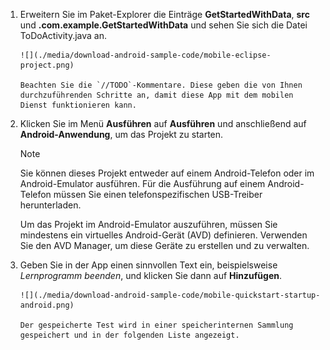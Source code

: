 1. Erweitern Sie im Paket-Explorer die Einträge **GetStartedWithData**, **src** und **.com.example.GetStartedWithData** und sehen Sie sich die Datei ToDoActivity.java an.
   
       ![](./media/download-android-sample-code/mobile-eclipse-project.png)
   
       Beachten Sie die `//TODO`-Kommentare. Diese geben die von Ihnen durchzuführenden Schritte an, damit diese App mit dem mobilen Dienst funktionieren kann.
2. Klicken Sie im Menü **Ausführen** auf **Ausführen** und anschließend auf **Android-Anwendung**, um das Projekt zu starten.
   
   > [!NOTE]
   > Sie können dieses Projekt entweder auf einem Android-Telefon oder im Android-Emulator ausführen. Für die Ausführung auf einem Android-Telefon müssen Sie einen telefonspezifischen USB-Treiber herunterladen.
   > 
   > Um das Projekt im Android-Emulator auszuführen, müssen Sie mindestens ein virtuelles Android-Gerät (AVD) definieren. Verwenden Sie den AVD Manager, um diese Geräte zu erstellen und zu verwalten.
   > 
   > 
3. Geben Sie in der App einen sinnvollen Text ein, beispielsweise *Lernprogramm beenden*, und klicken Sie dann auf **Hinzufügen**.
   
       ![](./media/download-android-sample-code/mobile-quickstart-startup-android.png)
   
       Der gespeicherte Test wird in einer speicherinternen Sammlung gespeichert und in der folgenden Liste angezeigt.

<!----HONumber=August15_HO6-->
